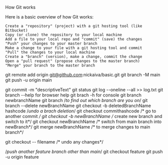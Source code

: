  How Git works

Here is a basic overview of how Git works:

    Create a "repository" (project) with a git hosting tool (like Bitbucket)
    Copy (or clone) the repository to your local machine
    Add a file to your local repo and "commit" (save) the changes
    "Push" your changes to your master branch
    Make a change to your file with a git hosting tool and commit
    "Pull" the changes to your local machine
    Create a "branch" (version), make a change, commit the change
    Open a "pull request" (propose changes to the master branch)
    "Merge" your branch to the master branch

git remote add origin git@github.com:nickaiva/basic.git
git branch -M main
git push -u origin main

git commit -m "descriptiveText"
git status
git log --oneline --all >> log.txt
git branch --help for browser help
git brach -h for console
git branch newbranchName
git branch /*to find out which branch are you on*/
git branch --delete newBranchName
git checkout -b deletedBranchName hashcode /*undo a  brach deletion*/
git checkout commithashcode /* go to another commit */
git checkout -b newBranchName /* create new branch and switch to it*/
git checkout newBranchName /* switch from main branch into newBranch*/
git merge newBranchName /* to merge changes to main branch*/

git checkout -- filename /* undo any changes*/

/*push another feature branch other than main*/
 git checkout feature
 git push -u origin feature